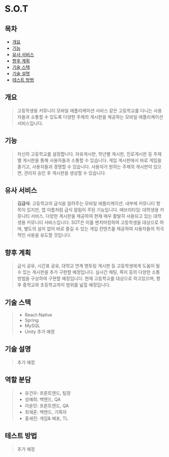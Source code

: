 # S.O.T

## 목차
- [개요](#개요)
- [기능](#기능)
- [유사 서비스](#유사-서비스) 
- [향후 계획](#향후-계획)
- [기술 스택](#기술-스택)
- [기술 설명](#기술-설명) 
- [테스트 방법](#테스트-방법)

## 개요
> 고등학생용 커뮤니티 모바일 애플리케이션 서비스
> 같은 고등학교를 다니는 사용자들과 소통할 수 있도록 다양한 주제의 게시판을 제공하는 모바일 애플리케이션 서비스입니다. 

## 기능
> 자신의 고등학교를 설정합니다. 
> 자유게시판, 학년별 게시판, 진로게시판 등 주제별 게시판을 통해 사용자들과 소통할 수 있습니다.
> 게임 게시판에서 바로 게임을 즐기고, 사용자들과 경쟁할 수 있습니다.
> 사용자가 원하는 주제의 게시판이 있으면, 관리자 승인 후 게시판을 생성할 수 있습니다. 

## 유사 서비스
> **김급식**: 고등학교의 급식을 알려주는 모바일 애플리케이션. 내부에 커뮤니티 항목이 있지만, 앱 이름처럼 급식 알림이 주된 기능입니다. 
> 에브리타임: 대학생용 커뮤니티 서비스. 다양한 게시판을 제공하여 현재 매우 활발히 사용되고 있는 대학생용 커뮤니티 서비스입니다. 
              SOT은 이를 벤치마킹하여 고등학생을 대상으로 하며, 별도의 설치 없이 바로 즐길 수 있는 게임 컨텐츠를 제공하여 사용자들의 적극적인 사용을 유도할 것입니다. 

## 향후 계획
> 급식 공유, 시간표 공유, 대학교 연계 멘토링 게시판 등 고등학생에게 도움이 될 수 있는 게시판을 추가 구현할 예정입니다. 
> 실시간 채팅, 쪽지 등의 다양한 소통 방법을 구상하여 구현할 예정입니다. 
> 현재 고등학교를 대상으로 하고있으며, 향후 중학교와 초등학교까지 범위를 넓힐 예정입니다.

## 기술 스택
> - React-Native 
> - Spring
> - MySQL
> - Unity
추가 예정

## 기술 설명
> 추가 예정 

## 역할 분담
> - 유건우: 프론트엔드, 팀장
> - 성예희: 백엔드, QA
> - 이윤민: 프론트엔드, QA
> - 최재훈: 백엔드, 기획자
> - 홍세진: 게임& 배포, TL


## 테스트 방법   
> 추가 예정